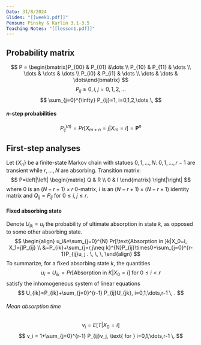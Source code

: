 ```yaml
---
Dato: 31/8/2024
Slides: "[[week1.pdf]]"
Pensum: Pinsky & Karlin 3.1-3.5
Teaching Notes: "[[lesson1.pdf]]"
---
```

## Probability matrix
$$
		P = \begin{bmatrix}P_{00}  & P_{01} &\dots \\
		P_{10}  & P_{11}  & \dots \\
 \dots  & \dots  & \dots \\
P_{i0}  &  P_{i1} & \dots \\
\dots  & \dots  &  \dots\end{bmatrix}
$$
$$
P_{ij} ≥0, i,j=0,1,2,\dots
$$
$$
\sum_{j=0}^{\infty} P_{ij}=1, i=0,1,2,\dots \, 
$$
#### $n$-step probabilities
$$
P_{ij}^{(n)}=Pr[X_{m+n}=j|X_m=i]=\mathbf{P}^n
$$
## First-step analyses
Let $\{X_n\}$ be a finite-state Markov chain with statues $0,1,\dots,N$. $0,1,\dots,r-1$ are transient while $r,\dots, N$ are absorbing. Transition matrix:
$$
P=\left|\left|
\begin{matrix}
Q & R \\
0  & I
\end{matrix}
\right|\right|
$$
where 0 is an $(N-r+1)\times r$ 0-matrix, $I$ is an $(N-r+1)\times(N-r+1)$ identity matrix and $Q_{ij}=P_{ij}$ for $0≤i,j≤r$.
#### Fixed absorbing state
Denote $U_{ik}=u_i$ the probability of ultimate absorption in state $k$, as opposed to some other absorbing state.
$$
\begin{align}
u_i&=\sum_{j=0}^{N} Pr[\text{Absorption in }k|X_0=i, X_1=j]P_{ij} \\
&=P_{ik}+\sum_{j=r,j\neq k}^{N}P_{ij}\times0+\sum_{j=0}^{r-1}P_{ij}u_j . \,   \,   \, 
\end{align}
$$
To summarize, for a fixed absorbing state $k$, the quantities
$$
u_i=U_{ik}=Pr[\text{Absorption in }K|X_{0}=i]\text{ for } 0≤i<r
$$
satisfy the inhomogeneous system of linear equations
$$
U_{ik}=P_{ik}+\sum_{j=0}^{r-1} P_{ij}U_{jk}, i=0,1,\dots,r-1 \, .
$$
###### Mean absorption time
$$
v_{i} = E[T|X_0 = i] 
$$
$$
v_i = 1+\sum_{j=0}^{r-1} P_{ij}v_j, \text{ for } i=0,1,\dots,r-1 \, 
$$

